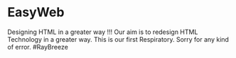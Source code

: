 # EasyWeb
Designing HTML in a greater way !!! 
Our aim is to redesign HTML Technology in a greater way.
This is our first Respiratory.
Sorry for any kind of error.
#RayBreeze
